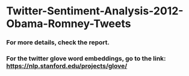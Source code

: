 # Twitter-Sentiment-Analysis-2012-Obama-Romney-Tweets

### For more details, check the report.

### For the twitter glove word embeddings, go to the link: https://nlp.stanford.edu/projects/glove/


